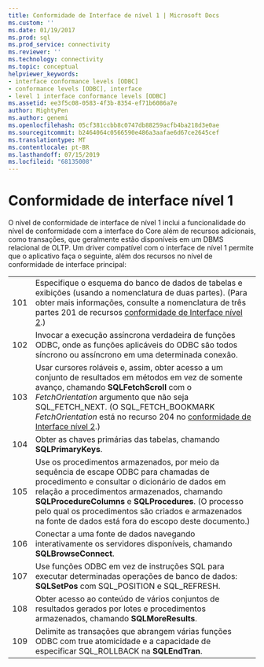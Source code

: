 ```yaml
---
title: Conformidade de Interface de nível 1 | Microsoft Docs
ms.custom: ''
ms.date: 01/19/2017
ms.prod: sql
ms.prod_service: connectivity
ms.reviewer: ''
ms.technology: connectivity
ms.topic: conceptual
helpviewer_keywords:
- interface conformance levels [ODBC]
- conformance levels [ODBC], interface
- level 1 interface conformance levels [ODBC]
ms.assetid: ee3f5c08-0583-4f3b-8354-ef71b6086a7e
author: MightyPen
ms.author: genemi
ms.openlocfilehash: 05cf381ccbb8c0747db88259acfb4ba218d3e0ae
ms.sourcegitcommit: b2464064c0566590e486a3aafae6d67ce2645cef
ms.translationtype: MT
ms.contentlocale: pt-BR
ms.lasthandoff: 07/15/2019
ms.locfileid: "68135008"
---
```

# <a name="level-1-interface-conformance"></a>Conformidade de interface nível 1
O nível de conformidade de interface de nível 1 inclui a funcionalidade do nível de conformidade com a interface do Core além de recursos adicionais, como transações, que geralmente estão disponíveis em um DBMS relacional de OLTP. Um driver compatível com o interface de nível 1 permite que o aplicativo faça o seguinte, além dos recursos no nível de conformidade de interface principal:  
  
|||  
|-|-|  
|101|Especifique o esquema do banco de dados de tabelas e exibições (usando a nomenclatura de duas partes). (Para obter mais informações, consulte a nomenclatura de três partes 201 de recursos [conformidade de Interface nível 2](../../../odbc/reference/develop-app/level-2-interface-conformance.md).)|  
|102|Invocar a execução assíncrona verdadeira de funções ODBC, onde as funções aplicáveis do ODBC são todos síncrono ou assíncrono em uma determinada conexão.|  
|103|Usar cursores roláveis e, assim, obter acesso a um conjunto de resultados em métodos em vez de somente avanço, chamando **SQLFetchScroll** com o *FetchOrientation* argumento que não seja SQL_FETCH_NEXT. (O SQL_FETCH_BOOKMARK *FetchOrientation* está no recurso 204 no [conformidade de Interface nível 2](../../../odbc/reference/develop-app/level-2-interface-conformance.md).)|  
|104|Obter as chaves primárias das tabelas, chamando **SQLPrimaryKeys**.|  
|105|Use os procedimentos armazenados, por meio da sequência de escape ODBC para chamadas de procedimento e consultar o dicionário de dados em relação a procedimentos armazenados, chamando **SQLProcedureColumns** e **SQLProcedures**. (O processo pelo qual os procedimentos são criados e armazenados na fonte de dados está fora do escopo deste documento.)|  
|106|Conectar a uma fonte de dados navegando interativamente os servidores disponíveis, chamando **SQLBrowseConnect**.|  
|107|Use funções ODBC em vez de instruções SQL para executar determinadas operações de banco de dados: **SQLSetPos** com SQL_POSITION e SQL_REFRESH.|  
|108|Obter acesso ao conteúdo de vários conjuntos de resultados gerados por lotes e procedimentos armazenados, chamando **SQLMoreResults**.|  
|109|Delimite as transações que abrangem várias funções ODBC com true atomicidade e a capacidade de especificar SQL_ROLLBACK na **SQLEndTran**.|
